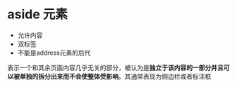 
# aside 元素

+ 允许内容
+ 双标签
+ 不能是address元素的后代

表示一个和其余页面内容几乎无关的部分，被认为是**独立于该内容的一部分并且可以被单独的拆分出来而不会使整体受影响**。其通常表现为侧边栏或者标注框


